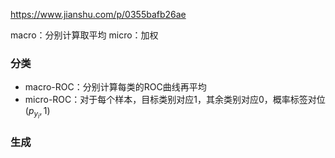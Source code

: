 https://www.jianshu.com/p/0355bafb26ae

macro：分别计算取平均
micro：加权

### 分类
- macro-ROC：分别计算每类的ROC曲线再平均
- micro-ROC：对于每个样本，目标类别对应1，其余类别对应0，概率标签对位$(p_{y_i}, 1)$


### 生成